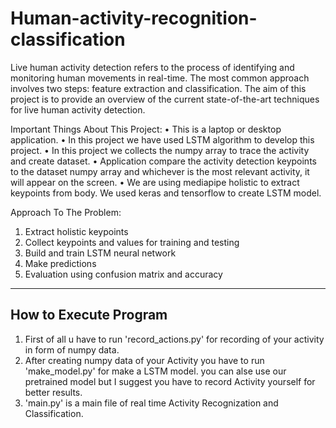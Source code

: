 # Human-activity-recognition-classification
Live human activity detection refers to the process of identifying and monitoring human movements in real-time. The most common approach involves two steps: feature extraction and classification. The aim of this project is to provide an overview of the current state-of-the-art techniques for live human activity detection. 

Important Things About This Project:
•	This is a laptop or desktop application.
•	In this project we have used LSTM algorithm to develop this project.
•	In this project we collects the numpy array to trace the activity and create dataset.
•	Application compare the activity detection keypoints to the dataset numpy array and whichever is the most relevant  activity, it will appear on the screen.
•	We are using mediapipe holistic to extract keypoints from body. We used keras and tensorflow to create LSTM model.


Approach To The Problem:
1.	Extract holistic keypoints
2.	Collect keypoints and values for training and testing
3.	Build and train LSTM neural network
4.	Make predictions
5.	Evaluation using confusion matrix and accuracy


----------------------------------------------------------------------------------
  How to Execute Program
----------------------------------------------------------------------------------
1. First of all u have to run 'record_actions.py' for recording of your activity in form of numpy data.
2. After creating numpy data of your Activity you have to run 'make_model.py' for make a LSTM model. you can alse use our pretrained model 
but I suggest you have to record Activity yourself for better results.
3. 'main.py' is a main file of real time Activity Recognization and Classification.
